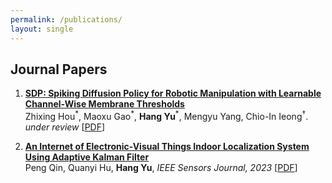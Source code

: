 ```yaml
---
permalink: /publications/
layout: single
---
```


## Journal Papers


1. **[SDP: Spiking Diffusion Policy for Robotic Manipulation with Learnable Channel-Wise Membrane Thresholds](https://arxiv.org/abs/2409.11195)**  
   Zhixing Hou<sup>\*</sup>, Maoxu Gao<sup>\*</sup>, **Hang Yu**<sup>\*</sup>, Mengyu Yang, Chio-In Ieong<sup>†</sup>. _under review_ [[PDF](https://arxiv.org/pdf/2409.11195)]

1. **[An Internet of Electronic-Visual Things Indoor Localization System Using Adaptive Kalman Filter](https://ieeexplore.ieee.org/document/10140186)**  
   Peng Qin, Quanyi Hu, **Hang Yu**, *IEEE Sensors Journal, 2023* [[PDF](https://ieeexplore.ieee.org/stamp/stamp.jsp?arnumber=10140186)]

